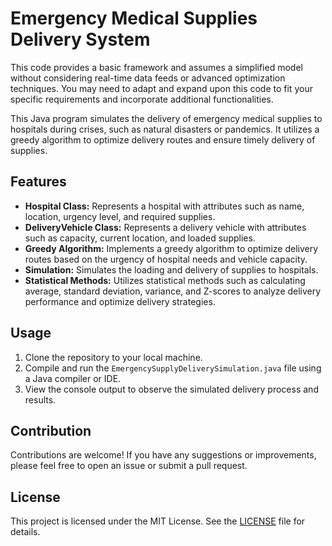 # Emergency Medical Supplies Delivery System

This code provides a basic framework and assumes a simplified model without considering real-time data feeds or advanced optimization techniques. You may need to adapt and expand upon this code to fit your specific requirements and incorporate additional functionalities.

This Java program simulates the delivery of emergency medical supplies to hospitals during crises, such as natural disasters or pandemics. It utilizes a greedy algorithm to optimize delivery routes and ensure timely delivery of supplies.

## Features

- **Hospital Class:** Represents a hospital with attributes such as name, location, urgency level, and required supplies.
- **DeliveryVehicle Class:** Represents a delivery vehicle with attributes such as capacity, current location, and loaded supplies.
- **Greedy Algorithm:** Implements a greedy algorithm to optimize delivery routes based on the urgency of hospital needs and vehicle capacity.
- **Simulation:** Simulates the loading and delivery of supplies to hospitals.
- **Statistical Methods:** Utilizes statistical methods such as calculating average, standard deviation, variance, and Z-scores to analyze delivery performance and optimize delivery strategies.

## Usage

1. Clone the repository to your local machine.
2. Compile and run the `EmergencySupplyDeliverySimulation.java` file using a Java compiler or IDE.
3. View the console output to observe the simulated delivery process and results.

## Contribution

Contributions are welcome! If you have any suggestions or improvements, please feel free to open an issue or submit a pull request.

## License

This project is licensed under the MIT License. See the [LICENSE](LICENSE) file for details.

